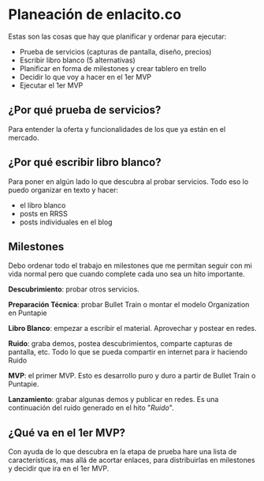 # Planeación de enlacito.co

Estas son las cosas que hay que planificar y ordenar para ejecutar:

- Prueba de servicios (capturas de pantalla, diseño, precios)
- Escribir libro blanco (5 alternativas)
- Planificar en forma de milestones y crear tablero en trello
- Decidir lo que voy a hacer en el 1er MVP
- Ejecutar el 1er MVP

## ¿Por qué prueba de servicios?

Para entender la oferta y funcionalidades de los que ya están en el mercado.

## ¿Por qué escribir libro blanco?

Para poner en algún lado lo que descubra al probar servicios. Todo eso lo puedo organizar en texto y hacer:

- el libro blanco
- posts en RRSS
- posts individuales en el blog

## Milestones

Debo ordenar todo el trabajo en milestones que me permitan seguir con mi vida normal pero que cuando complete cada uno sea un hito importante.

**Descubrimiento**: probar otros servicios.

**Preparación Técnica**: probar Bullet Train o montar el modelo Organization en Puntapie

**Libro Blanco**: empezar a escribir el material. Aprovechar y postear en redes.

**Ruido**: graba demos, postea descubrimientos, comparte capturas de pantalla, etc. Todo lo que se pueda compartir en internet para ir haciendo Ruido

**MVP**: el primer MVP. Esto es desarrollo puro y duro a partir de Bullet Train o Puntapie.

**Lanzamiento**: grabar algunas demos y publicar en redes. Es una continuación del ruido generado en el hito "*Ruido*".

## ¿Qué va en el 1er MVP?

Con ayuda de lo que descubra en la etapa de prueba hare una lista de características, mas allá de acortar enlaces, para distribuirlas en milestones y decidir que ira en el 1er MVP.